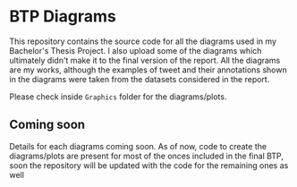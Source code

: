 # BTP Diagrams

This repository contains the source code for all the diagrams used in my Bachelor's Thesis Project.
I also upload some of the diagrams which ultimately didn't make it to the final version of the report.
All the diagrams are my works, although the examples of tweet and their annotations shown in the diagrams were taken from the datasets considered in the report.

Please check inside `Graphics` folder for the diagrams/plots.

## Coming soon
Details for each diagrams coming soon. As of now, code to create the diagrams/plots are present for most of the onces included in the final BTP, soon the repository will be updated with the code for the remaining ones as well


